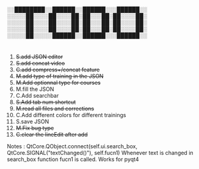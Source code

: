 

 ░░████████░░██████░░██████░░░██████░░  
 ░░░░░██░░░░██░░░░██░██░░░██░██░░░░██░  
 ░░░░░██░░░░██░░░░██░██░░░██░██░░░░██░  
 ░░░░░██░░░░██░░░░██░██░░░██░██░░░░██░  
 ░░░░░██░░░░░██████░░██████░░░██████░░  
#

1. ~~S.add JSON editor~~
2. ~~S.add concat video~~
3. ~~C.add compress+/concat feature~~
4. ~~M.add type of training in the JSON~~
5. ~~M.Add optionnal type for courses~~
6. M.fill the JSON
7. C.Add searchbar
8. ~~S.Add tab num shortcut~~
9. ~~M.read all files and corrections~~
10. C.Add different colors for different trainings
11. S.save JSON
12. ~~M.Fix bug type~~
14. ~~C.clear the lineEdit after add~~




Notes :
 QtCore.QObject.connect(self.ui.search_box, QtCore.SIGNAL("textChanged()"), self.fucn1)
 Whenever text is changed in search_box function fucn1 is called. Works for pyqt4  